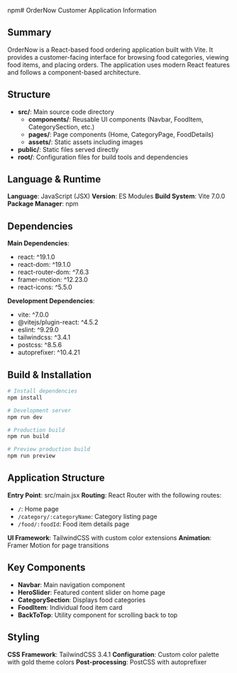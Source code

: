 npm# OrderNow Customer Application Information

## Summary

OrderNow is a React-based food ordering application built with Vite. It provides a customer-facing interface for browsing food categories, viewing food items, and placing orders. The application uses modern React features and follows a component-based architecture.

## Structure

- **src/**: Main source code directory
  - **components/**: Reusable UI components (Navbar, FoodItem, CategorySection, etc.)
  - **pages/**: Page components (Home, CategoryPage, FoodDetails)
  - **assets/**: Static assets including images
- **public/**: Static files served directly
- **root/**: Configuration files for build tools and dependencies

## Language & Runtime

**Language**: JavaScript (JSX)
**Version**: ES Modules
**Build System**: Vite 7.0.0
**Package Manager**: npm

## Dependencies

**Main Dependencies**:

- react: ^19.1.0
- react-dom: ^19.1.0
- react-router-dom: ^7.6.3
- framer-motion: ^12.23.0
- react-icons: ^5.5.0

**Development Dependencies**:

- vite: ^7.0.0
- @vitejs/plugin-react: ^4.5.2
- eslint: ^9.29.0
- tailwindcss: ^3.4.1
- postcss: ^8.5.6
- autoprefixer: ^10.4.21

## Build & Installation

```bash
# Install dependencies
npm install

# Development server
npm run dev

# Production build
npm run build

# Preview production build
npm run preview
```

## Application Structure

**Entry Point**: src/main.jsx
**Routing**: React Router with the following routes:

- `/`: Home page
- `/category/:categoryName`: Category listing page
- `/food/:foodId`: Food item details page

**UI Framework**: TailwindCSS with custom color extensions
**Animation**: Framer Motion for page transitions

## Key Components

- **Navbar**: Main navigation component
- **HeroSlider**: Featured content slider on home page
- **CategorySection**: Displays food categories
- **FoodItem**: Individual food item card
- **BackToTop**: Utility component for scrolling back to top

## Styling

**CSS Framework**: TailwindCSS 3.4.1
**Configuration**: Custom color palette with gold theme colors
**Post-processing**: PostCSS with autoprefixer
